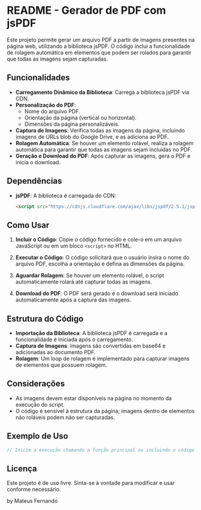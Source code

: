 # README - Gerador de PDF com jsPDF

Este projeto permite gerar um arquivo PDF a partir de imagens presentes na página web, utilizando a biblioteca jsPDF. O código inclui a funcionalidade de rolagem automática em elementos que podem ser rolados para garantir que todas as imagens sejam capturadas.

## Funcionalidades

- **Carregamento Dinâmico da Biblioteca**: Carrega a biblioteca jsPDF via CDN.
- **Personalização do PDF**:
  - Nome do arquivo PDF.
  - Orientação da página (vertical ou horizontal).
  - Dimensões da página personalizáveis.
- **Captura de Imagens**: Verifica todas as imagens da página, incluindo imagens de URLs blob do Google Drive, e as adiciona ao PDF.
- **Rolagem Automática**: Se houver um elemento rolável, realiza a rolagem automática para garantir que todas as imagens sejam incluídas no PDF.
- **Geração e Download do PDF**: Após capturar as imagens, gera o PDF e inicia o download.

## Dependências

- **jsPDF**: A biblioteca é carregada do CDN:
  ```html
  <script src="https://cdnjs.cloudflare.com/ajax/libs/jspdf/2.5.1/jspdf.umd.min.js"></script>
  ```

## Como Usar

1. **Incluir o Código**: Copie o código fornecido e cole-o em um arquivo JavaScript ou em um bloco `<script>` no HTML.
   
2. **Executar o Código**: O código solicitará que o usuário insira o nome do arquivo PDF, escolha a orientação e defina as dimensões da página.

3. **Aguardar Rolagem**: Se houver um elemento rolável, o script automaticamente rolará até capturar todas as imagens.

4. **Download do PDF**: O PDF será gerado e o download será iniciado automaticamente após a captura das imagens.

## Estrutura do Código

- **Importação da Biblioteca**: A biblioteca jsPDF é carregada e a funcionalidade é iniciada após o carregamento.
- **Captura de Imagens**: Imagens são convertidas em base64 e adicionadas ao documento PDF.
- **Rolagem**: Um loop de rolagem é implementado para capturar imagens de elementos que possuem rolagem.

## Considerações

- As imagens devem estar disponíveis na página no momento da execução do script.
- O código é sensível à estrutura da página; imagens dentro de elementos não roláveis podem não ser capturadas.

## Exemplo de Uso

```javascript
// Inicie a execução chamando a função principal ou incluindo o código diretamente na página.
```

## Licença

Este projeto é de uso livre. Sinta-se à vontade para modificar e usar conforme necessário.

by Mateus Fernando
